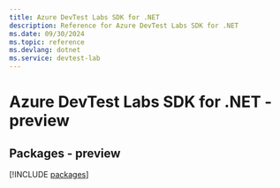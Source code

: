 ```yaml
---
title: Azure DevTest Labs SDK for .NET
description: Reference for Azure DevTest Labs SDK for .NET
ms.date: 09/30/2024
ms.topic: reference
ms.devlang: dotnet
ms.service: devtest-lab
---
```

# Azure DevTest Labs SDK for .NET - preview
## Packages - preview
[!INCLUDE [packages](devtest-labs-index.md)]